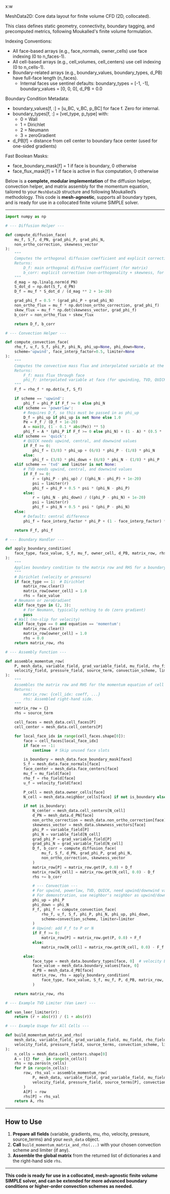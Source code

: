 x:w

MeshData2D: Core data layout for finite volume CFD (2D, collocated).

This class defines static geometry, connectivity, boundary tagging, and precomputed metrics,
following Moukalled's finite volume formulation.

Indexing Conventions:

- All face-based arrays (e.g., face_normals, owner_cells) use face indexing (0 to n_faces-1).
- All cell-based arrays (e.g., cell_volumes, cell_centers) use cell indexing (0 to n_cells-1).
- Boundary-related arrays (e.g., boundary_values, boundary_types, d_PB) have full-face length (n_faces).
    * Internal faces use sentinel defaults: boundary_types = [-1, -1], boundary_values = [0, 0, 0], d_PB = 0.0

Boundary Condition Metadata:

- boundary_values[f, :] = [u_BC, v_BC, p_BC] for face f. Zero for internal.
- boundary_types[f, :] = [vel_type, p_type] with:
    * 0 = Wall
    * 1 = Dirichlet
    * 2 = Neumann
    * 3 = zeroGradient
- d_PB[f] = distance from cell center to boundary face center (used for one-sided gradients)

Fast Boolean Masks:

- face_boundary_mask[f] = 1 if face is boundary, 0 otherwise
- face_flux_mask[f] = 1 if face is active in flux computation, 0 otherwise

Below is a **complete, modular implementation** of the diffusion helper, convection helper, and matrix assembly for the momentum equation, tailored to your `MeshData2D` structure and following Moukalled’s methodology. This code is **mesh-agnostic**, supports all boundary types, and is ready for use in a collocated finite volume SIMPLE solver.

---

```python
import numpy as np

# --- Diffusion Helper ---

def compute_diffusion_face(
    mu_f, S_f, d_PN, grad_phi_P, grad_phi_N,
    non_ortho_correction, skewness_vector
):
    """
    Computes the orthogonal diffusion coefficient and explicit corrections.
    Returns:
        D_f: main orthogonal diffusive coefficient (for matrix)
        b_corr: explicit correction (non-orthogonality + skewness, for RHS)
    """
    d_mag = np.linalg.norm(d_PN)
    S_dot_d = np.dot(S_f, d_PN)
    D_f = mu_f * S_dot_d / (d_mag ** 2 + 1e-20)

    grad_phi_f = 0.5 * (grad_phi_P + grad_phi_N)
    non_ortho_flux = mu_f * np.dot(non_ortho_correction, grad_phi_f)
    skew_flux = mu_f * np.dot(skewness_vector, grad_phi_f)
    b_corr = non_ortho_flux + skew_flux

    return D_f, b_corr

# --- Convection Helper ---

def compute_convection_face(
    rho_f, u_f, S_f, phi_P, phi_N, phi_up=None, phi_down=None,
    scheme='upwind', face_interp_factor=0.5, limiter=None
):
    """
    Computes the convective mass flux and interpolated variable at the face.
    Returns:
        F_f: mass flux through face
        phi_f: interpolated variable at face (for upwinding, TVD, QUICK, etc.)
    """
    F_f = rho_f * np.dot(u_f, S_f)

    if scheme == 'upwind':
        phi_f = phi_P if F_f >= 0 else phi_N
    elif scheme == 'powerlaw':
        # Requires D_f, so this must be passed in as phi_up
        D_f = phi_up if phi_up is not None else 1.0
        Pe = F_f / (D_f + 1e-20)
        A = max(0, (1 - 0.1 * abs(Pe)) ** 5)
        phi_f = A * (phi_P if F_f >= 0 else phi_N) + (1 - A) * (0.5 * (phi_P + phi_N))
    elif scheme == 'quick':
        # QUICK needs upwind, central, and downwind values
        if F_f >= 0:
            phi_f = (3/8) * phi_up + (6/8) * phi_P - (1/8) * phi_N
        else:
            phi_f = (3/8) * phi_down + (6/8) * phi_N - (1/8) * phi_P
    elif scheme == 'tvd' and limiter is not None:
        # TVD needs upwind, central, and downwind values
        if F_f >= 0:
            r = (phi_P - phi_up) / ((phi_N - phi_P) + 1e-20)
            psi = limiter(r)
            phi_f = phi_P + 0.5 * psi * (phi_N - phi_P)
        else:
            r = (phi_N - phi_down) / ((phi_P - phi_N) + 1e-20)
            psi = limiter(r)
            phi_f = phi_N + 0.5 * psi * (phi_P - phi_N)
    else:
        # Default: central difference
        phi_f = face_interp_factor * phi_P + (1 - face_interp_factor) * phi_N

    return F_f, phi_f

# --- Boundary Handler ---

def apply_boundary_condition(
    face_type, face_value, S_f, mu_f, owner_cell, d_PB, matrix_row, rhs, equation
):
    """
    Applies boundary condition to the matrix row and RHS for a boundary face.
    """
    # Dirichlet (velocity or pressure)
    if face_type == 1:  # Dirichlet
        matrix_row.clear()
        matrix_row[owner_cell] = 1.0
        rhs = face_value
    # Neumann or zeroGradient
    elif face_type in (2, 3):
        # For Neumann, typically nothing to do (zero gradient)
        pass
    # Wall (no-slip for velocity)
    elif face_type == 0 and equation == 'momentum':
        matrix_row.clear()
        matrix_row[owner_cell] = 1.0
        rhs = 0.0
    return matrix_row, rhs

# --- Assembly Function ---

def assemble_momentum_row(
    P, mesh_data, variable_field, grad_variable_field, mu_field, rho_field,
    velocity_field, pressure_field, source_term, convection_scheme, limiter=None
):
    """
    Assembles the matrix row and RHS for the momentum equation of cell P.
    Returns:
        matrix_row: {cell_idx: coeff, ...}
        rhs: Assembled right-hand side.
    """
    matrix_row = {}
    rhs = source_term

    cell_faces = mesh_data.cell_faces[P]
    cell_center = mesh_data.cell_centers[P]

    for local_face_idx in range(cell_faces.shape[0]):
        face = cell_faces[local_face_idx]
        if face == -1:
            continue  # Skip unused face slots

        is_boundary = mesh_data.face_boundary_mask[face]
        S_f = mesh_data.face_normals[face]
        face_center = mesh_data.face_centers[face]
        mu_f = mu_field[face]
        rho_f = rho_field[face]
        u_f = velocity_field[face]

        P_cell = mesh_data.owner_cells[face]
        N_cell = mesh_data.neighbor_cells[face] if not is_boundary else None

        if not is_boundary:
            N_center = mesh_data.cell_centers[N_cell]
            d_PN = mesh_data.d_PN[face]
            non_ortho_correction = mesh_data.non_ortho_correction[face]
            skewness_vector = mesh_data.skewness_vectors[face]
            phi_P = variable_field[P]
            phi_N = variable_field[N_cell]
            grad_phi_P = grad_variable_field[P]
            grad_phi_N = grad_variable_field[N_cell]
            D_f, b_corr = compute_diffusion_face(
                mu_f, S_f, d_PN, grad_phi_P, grad_phi_N,
                non_ortho_correction, skewness_vector
            )
            matrix_row[P] = matrix_row.get(P, 0.0) + D_f
            matrix_row[N_cell] = matrix_row.get(N_cell, 0.0) - D_f
            rhs += b_corr

            # --- Convection ---
            # For upwind, powerlaw, TVD, QUICK, need upwind/downwind values
            # For demonstration, use neighbor's neighbor as upwind/downwind if available
            phi_up = phi_P
            phi_down = phi_N
            F_f, phi_f = compute_convection_face(
                rho_f, u_f, S_f, phi_P, phi_N, phi_up, phi_down,
                scheme=convection_scheme, limiter=limiter
            )
            # Upwind: add F_f to P or N
            if F_f >= 0:
                matrix_row[P] = matrix_row.get(P, 0.0) + F_f
            else:
                matrix_row[N_cell] = matrix_row.get(N_cell, 0.0) - F_f

        else:
            face_type = mesh_data.boundary_types[face, 0]  # velocity BC
            face_value = mesh_data.boundary_values[face, 0]
            d_PB = mesh_data.d_PB[face]
            matrix_row, rhs = apply_boundary_condition(
                face_type, face_value, S_f, mu_f, P, d_PB, matrix_row, rhs, 'momentum'
            )

    return matrix_row, rhs

# --- Example TVD Limiter (Van Leer) ---

def van_leer_limiter(r):
    return (r + abs(r)) / (1 + abs(r))

# --- Example Usage for All Cells ---

def build_momentum_matrix_and_rhs(
    mesh_data, variable_field, grad_variable_field, mu_field, rho_field,
    velocity_field, pressure_field, source_terms, convection_scheme, limiter=None
):
    n_cells = mesh_data.cell_centers.shape[0]
    A = [{} for _ in range(n_cells)]
    rhs = np.zeros(n_cells)
    for P in range(n_cells):
        row, rhs_val = assemble_momentum_row(
            P, mesh_data, variable_field, grad_variable_field, mu_field, rho_field,
            velocity_field, pressure_field, source_terms[P], convection_scheme, limiter
        )
        A[P] = row
        rhs[P] = rhs_val
    return A, rhs
```


---

## **How to Use**

1. **Prepare all fields** (variable, gradients, mu, rho, velocity, pressure, source_terms) and your `mesh_data` object.
2. **Call** `build_momentum_matrix_and_rhs(...)` with your chosen convection scheme and limiter (if any).
3. **Assemble the global matrix** from the returned list of dictionaries `A` and the right-hand side `rhs`.

---

**This code is ready for use in a collocated, mesh-agnostic finite volume SIMPLE solver, and can be extended for more advanced boundary conditions or higher-order convection schemes as needed.**


